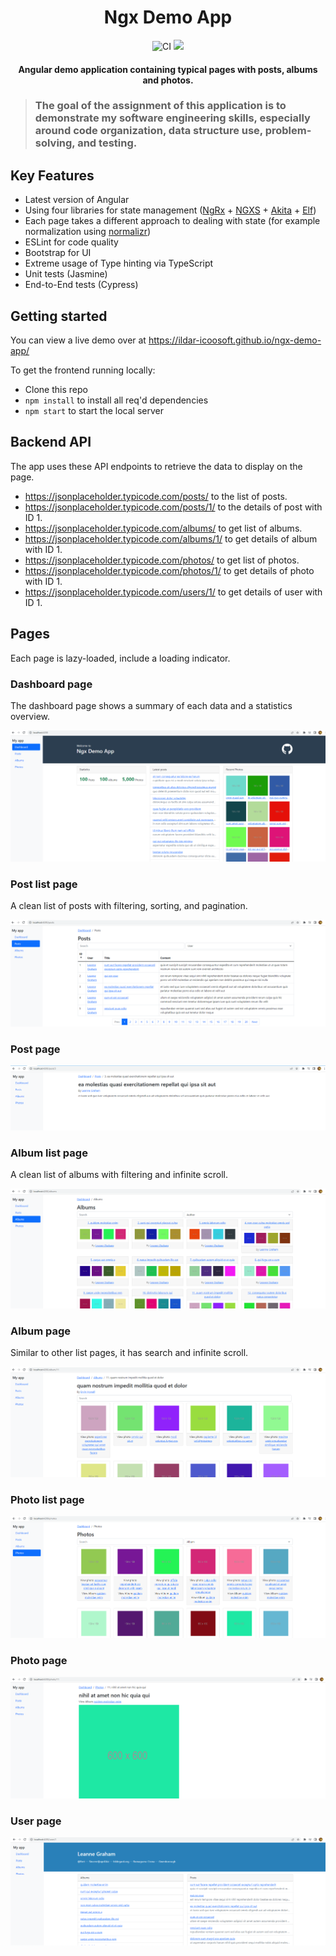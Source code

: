 <h1 align="center">Ngx Demo App</h1>

<p align="center">
  <img alt="CI" src="https://github.com/ildar-icoosoft/ngx-demo-app/workflows/CI/badge.svg">

  <a href="https://codecov.io/gh/ildar-icoosoft/ngx-demo-app">
    <img src="https://codecov.io/gh/ildar-icoosoft/ngx-demo-app/branch/master/graph/badge.svg?token=PWWEME2J5G"/>
  </a>
</p>

<h4 align="center">Angular demo application containing typical pages with posts, albums and photos.</h4>

> ### The goal of the assignment of this application is to demonstrate my software engineering skills, especially around code organization, data structure use, problem-solving, and testing.

## Key Features

- Latest version of Angular
- Using four libraries for state management ([NgRx](https://ngrx.io/docs) + [NGXS](https://ngxs.io/) + [Akita](https://opensource.salesforce.com/akita/docs/store) + [Elf](https://ngneat.github.io/elf/))
- Each page takes a different approach to dealing with state (for example normalization using [normalizr](https://github.com/paularmstrong/normalizr))
- ESLint for code quality
- Bootstrap for UI
- Extreme usage of Type hinting via TypeScript
- Unit tests (Jasmine)
- End-to-End tests (Cypress)

## Getting started

You can view a live demo over at https://ildar-icoosoft.github.io/ngx-demo-app/

To get the frontend running locally:

- Clone this repo
- `npm install` to install all req'd dependencies
- `npm start` to start the local server

## Backend API

The app uses these API endpoints to retrieve the data to display on the page.

- https://jsonplaceholder.typicode.com/posts/ to the list of posts.
- https://jsonplaceholder.typicode.com/posts/1/ to the details of post with ID 1.
- https://jsonplaceholder.typicode.com/albums/ to get list of albums.
- https://jsonplaceholder.typicode.com/albums/1/ to get details of album with ID 1.
- https://jsonplaceholder.typicode.com/photos/ to get list of photos.
- https://jsonplaceholder.typicode.com/photos/1/ to get details of photo with ID 1.
- https://jsonplaceholder.typicode.com/users/1/ to get details of user with ID 1.

## Pages

Each page is lazy-loaded, include a loading indicator.

### Dashboard page

The dashboard page shows a summary of each data and a statistics overview.

![screenshot](https://raw.githubusercontent.com/ildar-icoosoft/ngx-demo-app/master/src/assets/screenshots/dashboard.png)

### Post list page

A clean list of posts with filtering, sorting, and pagination.

![screenshot](https://raw.githubusercontent.com/ildar-icoosoft/ngx-demo-app/master/src/assets/screenshots/post-list.png)

### Post page

![screenshot](https://raw.githubusercontent.com/ildar-icoosoft/ngx-demo-app/master/src/assets/screenshots/post.png)

### Album list page

A clean list of albums with filtering and infinite scroll.

![screenshot](https://raw.githubusercontent.com/ildar-icoosoft/ngx-demo-app/master/src/assets/screenshots/album-list.png)

### Album page

Similar to other list pages, it has search and infinite scroll.

![screenshot](https://raw.githubusercontent.com/ildar-icoosoft/ngx-demo-app/master/src/assets/screenshots/album.png)

### Photo list page

![screenshot](https://raw.githubusercontent.com/ildar-icoosoft/ngx-demo-app/master/src/assets/screenshots/photo-list.png)

### Photo page

![screenshot](https://raw.githubusercontent.com/ildar-icoosoft/ngx-demo-app/master/src/assets/screenshots/photo.png)

### User page

![screenshot](https://raw.githubusercontent.com/ildar-icoosoft/ngx-demo-app/master/src/assets/screenshots/user.png)
